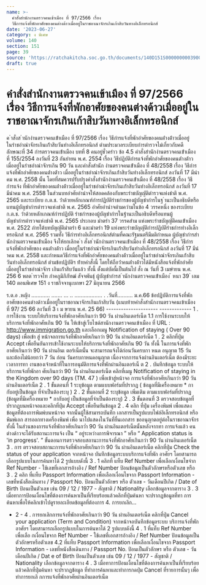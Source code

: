 ```yaml
---
name: >-
  คำสั่งสำนักงานตรวจคนเข้าเมือง ที่ 97/2566 เรื่อง
  วิธีการแจ้งที่พักอาศัยของคนต่างด้าวเมื่ออยู่ในราชอาณาจักรเกินเก้าสิบวันทางอิเล็กทรอนิกส์
date: '2023-06-27'
category: ง พิเศษ
volume: 140
section: 151
page: 39
source: 'https://ratchakitcha.soc.go.th/documents/140D151S0000000003900.pdf'
draft: true
---
```


# คำสั่งสำนักงานตรวจคนเข้าเมือง ที่ 97/2566 เรื่อง วิธีการแจ้งที่พักอาศัยของคนต่างด้าวเมื่ออยู่ในราชอาณาจักรเกินเก้าสิบวันทางอิเล็กทรอนิกส์

ค ําสั่งส ํานักงํานตรวจคนเข้ําเมือง ที่ 97/2566 เรื่อง วิธีกํารแจ้งที่พักอําศัยของคนต่ํางด้ําวเมื่ออยู่ในรําชอําณําจักรเกินเก้ําสิบวันทํางอิเล็กทรอนิกส์ ตํามประมวลระเบียบกํารตํารวจไม่เกี่ยวกับคดี ลักษณะที่ 34 กํารตรวจคนเข้ําเมือง บทที่ 8 คนอยู่ชั่วครําว ข้อ 4.5 คําสั่งสํานักงํานตรวจคนเข้ําเมือง ที่ 155/2554 ลงวันที่ 23 กันยํายน พ.ศ. 2554 เรื่อง วิธีปฏิบัติกํารแจ้งที่พักอําศัยของคนต่ํางด้ําวเมื่ออยู่ในรําชอําณําจักรเกิน 90 วัน และคําสั่งสํานัก งํานตรวจคนเข้ําเมือง ที่ 48/2558 เรื่อง วิธีกํารแจ้งที่พักอําศัยของคนต่ํางด้ําว เมื่ออยู่ในรําชอําณําจักรเกินเก้ําสิบวันทํางอิเล็กทรอนิกส์ ลงวันที่ 17 มีนําคม พ.ศ. 2558 นั้น โดยที่สมควรปรับปรุงคําสั่งสํานักงํานตรวจคนเข้ําเมือง ที่ 48/2558 เรื่อง วิธีกํารแจ้ง ที่พักอําศัยของคนต่ํางด้ําวเมื่ออยู่ในรําชอําณําจักรเกินเก้ําสิบวันทํางอิเล็กทรอนิกส์ ลงวันที่ 17 มีนําคม พ.ศ. 2558 ในส่วนบทอําศัยอํานําจให้สอดคล้องกับพระรําชบัญญัติตํารวจแห่งชําติ พ.ศ. 2565 และระเบียบ ก.ต.ช. ว่ําด้วยหลักเกณฑ์กํารปฏิบัติรําชกํารของผู้บัญชํากํารในฐ ํานะเป็นอธิบดีหรือ แทนผู้บัญชํากํารตํารวจแห่งชําติ พ.ศ. 2565 อําศัยอํานําจตํามควํามในข้อ 4 วรรคหนึ่ง ของระเบียบ ก.ต.ช. ว่ําด้วยหลักเกณฑ์กํารปฏิบัติ รําชกํารของผู้บัญชํากํารในฐํานะเป็นอธิบดีหรือแทนผู้บัญชํากํารตํารวจแห่งชําติ พ.ศ. 2565 ประกอบ มําตรํา 37 วรรคสําม แห่งพระรําชบัญญัติคนเข้ําเมือง พ.ศ. 2522 ภํายใต้บทบัญญัติมําตรํา 6 และมําตรํา 19 แห่งพระรําชบัญญัติกํารปฏิบัติรําชกํารทํางอิเล็กทรอนิกส์ พ.ศ. 2565 รวมทั้ง วิธีกํารทํางอิเล็กทรอนิกส์ตํามที่คณะรัฐมนตรีมีมติกําหนด ผู้บัญชํากํารสํานักงํานตรวจคนเข้ําเมือง จึงให้ยกเลิกค ํา สั่งส ํานักงํานตรวจคนเข้ําเมือง ที่ 48/2558 เรื่อง วิธีกํารแจ้งที่พักอําศัยของ คนต่ํางด้ําว เมื่ออยู่ในรําชอําณําจักรเกินเก้ําสิบวันทํางอิเล็กทรอนิกส์ ลงวันที่ 17 มีนําคม พ.ศ. 2558 และกําหนดวิธีกํารแจ้งที่พักอําศัยของคนต่ํางด้ําวเมื่ออยู่ในรําชอําณําจักรเกินเก้ําสิบวันทํางอิเล็กทรอนิกส์ ตํามข้อปฏิบัติฯ ท้ํายคําสั่งนี้ โดยให้ถือว่ําคนต่ํางด้ําวได้มีหนังสือแจ้งที่พักอําศัยเมื่ออยู่ในรําชอําณําจักร เกินเก้ําสิบวันแล้ว ทั้งนี้ ตั้งแต่บัดนี้เป็นต้นไป สั่ง ณ วันที่ 3 เมษํายน พ.ศ. 256 6 พลต ํารวจโท ภําคภูมิภิภัทฒ์ สัจจพันธุ์ ผู้บัญชํากํารส ํานักงํานตรวจคนเข้ําเมือง ้ หนา 39 ่ เลม 140 ตอนพิเศษ 151 ง ราชกิจจานุเบกษา 27 มิถุนายน 2566

ร.ต.อ .หญิง ............ ....... ... .. .................. . .วันที่.......... ม.ค.66 ข้อปฏิบัติการแจ้งที่พักอาศัยของคนต่างด้าวเมื่ออยู่ในราชอาณาจักรเกินเก้าสิบวัน (แนบท้ายคำสั่งสำนักงานตรวจคนเข้าเมือง ที่ 97/ 25 66 ลงวันที่ 3 เ ม ษายน พ.ศ. 25 66) --------------------- ------------- 1 . การใช้งาน ระบบให้บริการแจ้งที่พักอาศัยเกินกว่า 90 วัน ผ่านอินเตอร์เน็ต 1.1 การใช้งานระบบให้บริการแจ้งที่พักอาศัยเกิน 90 วัน ให้เข้าสู่เว็บไซต์สานักงานตรวจคนเข้าเมือง ที่ URL : http://www.immigration.go.th และเลือกเมนู Notification of staying ( Over 90 days) เพื่อเข้า สู่ หน้าจอการแจ้งที่พักอาศัยเกินกว่า 90 วัน ผ่านอินเตอร์เน็ต 1 . 2 คลิกที่ปุ่ม Accept เพื่อยืนยันการเข้าใช้งานระบบให้บริการแจ้งที่พักอาศัยเกิน 90 วัน ทั้งนี้ ในการแจ้งที่พักอาศัยเกินกว่า 90 วัน ผ่านอินเ ตอร์เน็ตนั้น จะสามารถแจ้งได้ก่อนวันครบกา หนด อนุญาต 15 วัน และต้องไม่น้อยกว่า 7 วัน ก่อน วันครบกาหนดอนุญาต เนื่องจากการแจ้งผ่านอินเตอร์เน็ต ต้องมีระยะเวลาการทา งานของเจ้าหน้าที่ในการอนุมัติการแจ้งที่พักผ่านอินเตอร์เน็ ต 2 . บันทึกข้อมูล ระบบให้บริการแจ้งที่พักอา ศัยเกินกว่า 90 วัน ผ่านอินเตอร์เน็ต คลิกที่เมนู Notification of staying in the Kingdom over 90 days (TM. 47 ) เพื่อเข้าสู่หน้าจอ การแจ้งที่พักอาศัยเกินกว่า 90 วัน ผ่านอินเตอร์เน็ต 2 . 1 ขั้นตอนที่ 1 ระบุข้อมูล ตามแบบฟอร์มที่ปรากฏ ( ข้อมูลที่มีเครื่องหมาย * กา กับอยู่เป็นข้อมูล ที่จำเป็นต้องระบุ ) 2 . 2 ขั้นตอนที่ 2 ระบุข้อมูล เพิ่มเติม ตามแบบฟอร์มที่ปรากฏ (ข้อมูลที่มีเครื่องหมาย * กากับอยู่ เป็นข้อมูลที่จำเป็นต้องระบุ) 2 . 3 ขั้นตอนที่ 3 ตรวจสอบข้อมูลที่ปรากฏบนหน้าจอและคลิกที่ปุ่ม Accept เพื่อยืนยันข้อมูล 2 . 4 คลิก ที่ปุ่ม เครื่องพิมพ์ เพื่อแสดงข้อมูลที่ต้องการพิมพ์บนหน้าจอ จากนั้นผู้ใช้สามารถบันทึก เอกสารเป็นรูปแบบไฟล์อิเล็กทรอนิกส์ หรือพิมพ์เอก สารออกทางเครื่องพิมพ์ เพื่อ นาไปแสดงในวันที่ยื่นเอกสาร ขออนุญาตอยู่ต่อในราชอาณาจักร ทั้งนี้ ในส่วนของการแจ้งที่พักอาศัยเกินกว่ำ 90 วัน ผ่านอินเตอร์เน็ตนั้นหลังจากทา การแจ้งแล้ว คนต่างด้าวจะได้รับสถานะการแจ้ง เป็น “ อยู่ระหว่างการพิจารณา ” หรือ “ Application status is 'in progress'. ” ขั้นตอนการตรวจสอบสถานะการแจ้งที่พักอาศัยเกินกว่า 90 วัน ผ่านอินเตอร์เน็ต 3 . การ ตรวจสอบสถานะการแจ้งที่พักอาศัยเกินกว่า 90 วัน ผ่านอินเตอร์เน็ต คลิกที่ปุ่ม Check the status of your application จากหน้าจอ บันทึกข้อมูลระบบบริการแจ้งที่พัก อาศัยฯ โดยสามารถเลือกรูปแบบในการค้นหาได้ 2 รูปแบบดังนี้ 3 . 1 คลิกที่ แท็บ Ref Number เพื่อเลือกเงื่อนไขจำก Ref Number - ใช้เลขที่เอกสารอ้างอิง / Ref Number ป้อนข้อมูลเป็นตัวอักษรหรือตัวเลข หรือ 3 . 2 คลิก ที่แท็บ Passport Information เพื่อเลือกเงื่อนไขจาก Passport Information - เลขที่หนังสือเดินทาง / Passport No. ป้อนเป็นตัวอักษร หรือ ตัวเลข - วันเดือนปีเกิด / Date of Birth ป้อนเป็นตัวเลข เช่น 09 / 12 / 1977 - สัญชาติ / Nationality เลือกข้อมูลจากตาราง 3 . 3 เมื่อทาการป้อนเงื่อนไขที่ต้องการค้นหาเป็นที่เรียบร้อยแล้วคลิกที่ปุ่มค้นหา จะปรากฏข้อมูลที่ทา การค้นหาเพื่อให้คลิกเข้าไปดูรายละเอียดข้อมูลที่ต้องการ 4. การยกเลิก...

- 2 - 4 . การยกเลิกการแจ้งที่พักอาศัยเกินกว่า 90 วัน ผ่านอินเตอร์เน็ต คลิกที่ปุ่ม Cancel your application (Term and Condition) จากหน้าจอบันทึกข้อมูลระบบ บริการแจ้งที่พักอาศัยฯ โดยสามารถเลือกรูปแบบในการค้นหาได้ 2 รูปแบบดังนี้ 4 . 1 ที่แท็บ Ref Number เพื่อเลือ กเงื่อนไขจาก Ref Number - ใช้เลขที่เอกสารอ้างอิง / Ref Number ป้อนข้อมูลเป็นตัวอักษรหรือตัวเลข 4.2 ที่แท็บ Passport Information เพื่อเลือกเงื่อนไขจาก Passport Information - เลขที่หนังสือเดินทาง / Passport No. ป้อนเป็นตัวอักษร หรือ ตัวเลข - วันเดือนปีเกิด / Dat e of Birth ป้อนเป็นตัวเลข เช่น 09 / 12 / 1977 - สัญชาติ / Nationality เลือกข้อมูลจากตาราง 4 . 3 เมื่อทาการป้อนเงื่อนไขที่ต้องการค้นหาเป็นที่เรียบร้อยแล้วคลิกที่ปุ่มค้นหา จะปรากฏข้อมูล ที่ทำการค้นหาและทำการกดปุ่ม Cancel ที่รายการนั้นๆ เพื่อทำการยกเลิ กการแจ้งที่พักอาศัยผ่านอินเตอร์เน็ต
